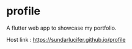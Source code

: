 # profile
A flutter web app to showcase my portfolio.

Host link : https://sundarlucifer.github.io/profile
